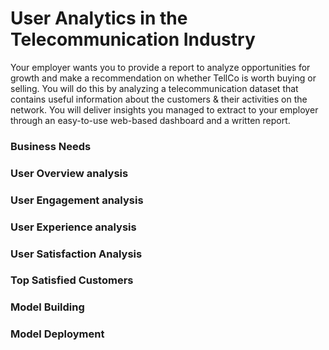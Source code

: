 # User Analytics in the Telecommunication Industry
Your employer wants you to provide a report to analyze opportunities for growth and make a recommendation on whether TellCo is worth buying or selling.  You will do this by analyzing a telecommunication dataset that contains useful information about the customers & their activities on the network. You will deliver insights you managed to extract to your employer through an easy-to-use web-based dashboard and a written report. 


### Business Needs
### User Overview analysis
### User Engagement analysis
### User Experience analysis
### User Satisfaction Analysis
### Top Satisfied Customers
### Model Building 
### Model Deployment 

